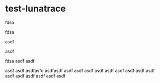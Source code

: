 # test-lunatrace
fdsa

fdsa

asdf

asdf

fdsa
asdf
asdf

asdf
asdf
asdfasfd
asdfasdf
asdf
asdf
asdf
asdf
asdf
asdf
asdf
asdf
asdf
asdf
asdf
asdf
asdf
asdf
asdf
